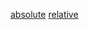 [absolute](uppili16/workitem/docs/new-second-category-check/new-second-article.md)
[relative](docs/new-second-category-check/new-second-article.md)